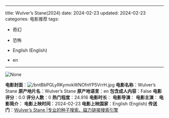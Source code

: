 
---
title: Wulver’s Stane(2024)
date: 2024-02-23
updated: 2024-02-23
categories: 电影推荐
tags:

- 奇幻
- 恐怖

- English (English)
- en
---

<img src="https://image.tmdb.org/t/p/originalNone" alt="None" title="None">

**电影封面**：<img src="https://image.tmdb.org/t/p/w200/bntBbPGLyRKymvkWNOfnYP5VrrH.jpg" alt="/bntBbPGLyRKymvkWNOfnYP5VrrH.jpg" title="/bntBbPGLyRKymvkWNOfnYP5VrrH.jpg">
**电影名称**：Wulver’s Stane
**原产地片名**：Wulver’s Stane
**原产地语言**：en
**包含成人内容**：False
**电影评分**：0.0
**评分人数**：0
**热门程度**：24.916
**电影时长**：
**电影导演**：
**电影主演**：
**电影简介**：
**电影上映时间**：2024-02-23
**电影上映国家**：English (English)
**传送门**：[Wulver’s Stane |专业的种子搜索、磁力链接搜索引擎](https://movie.amd794.com:2083/?search=Wulver%E2%80%99s%20Stane&ordering=&mode=match_phrase&page_size=10&page=1)

